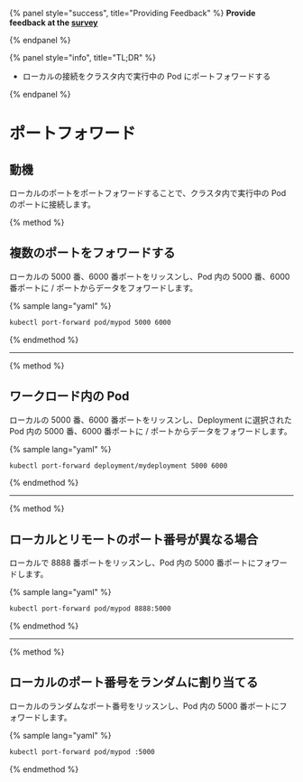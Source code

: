 {% panel style="success", title="Providing Feedback" %}
**Provide feedback at the [survey](https://www.surveymonkey.com/r/JH35X82)**

{% endpanel %}

{% panel style="info", title="TL;DR" %}

- ローカルの接続をクラスタ内で実行中の Pod にポートフォワードする

{% endpanel %}

# ポートフォワード

## 動機

ローカルのポートをポートフォワードすることで、クラスタ内で実行中の Pod のポートに接続します。

{% method %}

## 複数のポートをフォワードする

ローカルの 5000 番、6000 番ポートをリッスンし、Pod 内の 5000 番、6000 番ポートに / ポートからデータをフォワードします。

{% sample lang="yaml" %}

```bash
kubectl port-forward pod/mypod 5000 6000
```

{% endmethod %}

- - -

{% method %}

## ワークロード内の Pod

ローカルの 5000 番、6000 番ポートをリッスンし、Deployment に選択された Pod 内の  5000 番、6000 番ポートに / ポートからデータをフォワードします。

{% sample lang="yaml" %}

```bash
kubectl port-forward deployment/mydeployment 5000 6000
```

{% endmethod %}

- - -

{% method %}

## ローカルとリモートのポート番号が異なる場合

ローカルで 8888 番ポートをリッスンし、Pod 内の 5000 番ポートにフォワードします。

{% sample lang="yaml" %}

```bash
kubectl port-forward pod/mypod 8888:5000
```

{% endmethod %}

- - -

{% method %}

## ローカルのポート番号をランダムに割り当てる

ローカルのランダムなポート番号をリッスンし、Pod 内の 5000 番ポートにフォワードします。

{% sample lang="yaml" %}

```bash
kubectl port-forward pod/mypod :5000
```

{% endmethod %}
